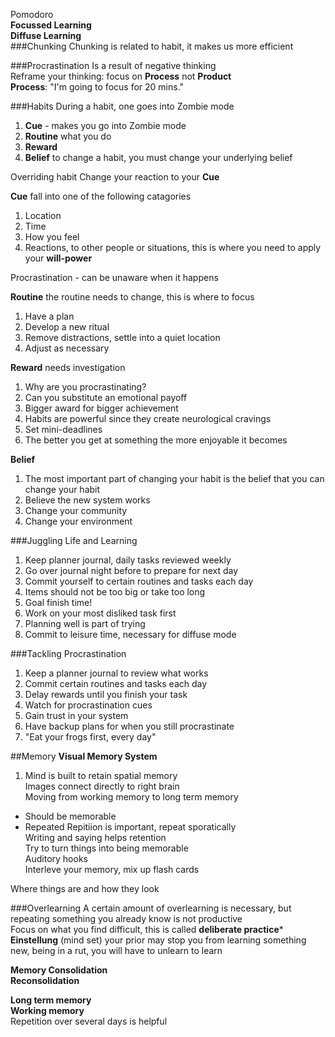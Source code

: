 Pomodoro  
**Focussed Learning**  
**Diffuse Learning**  
###Chunking
Chunking is related to habit, it makes us more efficient

###Procrastination
Is a result of negative thinking  
Reframe your thinking: focus on **Process** not **Product**  
  **Process**: "I'm going to focus for 20 mins."  
  
###Habits
During a habit, one goes into Zombie mode

1. **Cue** - makes you go into Zombie mode
2. **Routine** what you do 
3. **Reward**
4. **Belief** to change a habit, you must change your underlying belief

Overriding habit
Change your reaction to your **Cue**

**Cue** fall into one of the following catagories  
1. Location  
2. Time  
3. How you feel  
4. Reactions, to other people or situations, this is where you need to apply your **will-power** 

Procrastination - can be unaware when it happens

**Routine** the routine needs to change, this is where to focus
1. Have a plan
2. Develop a new ritual
3. Remove distractions, settle into a quiet location  
4. Adjust as necessary

**Reward** needs investigation  
1. Why are you procrastinating?  
2. Can you substitute an emotional payoff  
3. Bigger award for bigger achievement  
4. Habits are powerful since they create neurological cravings  
5. Set mini-deadlines  
6. The better you get at something the more enjoyable it becomes

**Belief**
1. The most important part of changing your habit is the belief that you can change your habit  
2. Believe the new system works  
3. Change your community  
4. Change your environment  

###Juggling Life and Learning
1. Keep planner journal, daily tasks reviewed weekly  
2. Go over journal night before to prepare for next day  
3. Commit yourself to certain routines and tasks each day  
4. Items should not be too big or take too long  
5. Goal finish time!
6. Work on your most disliked task first  
7. Planning well is part of trying  
8. Commit to leisure time, necessary for diffuse mode  

###Tackling Procrastination
1. Keep a planner journal to review what works  
2. Commit certain routines and tasks each day  
3. Delay rewards until you finish your task  
4. Watch for procrastination cues  
5. Gain trust in your system  
6. Have backup plans for when you still procrastinate  
7. "Eat your frogs first, every day"

##Memory
**Visual Memory System**  
1. Mind is built to retain spatial memory  
Images connect directly to right brain  
Moving from working memory to long term memory  
  - Should be memorable
  - Repeated
Repitiion is important, repeat sporatically  
Writing and saying helps retention  
Try to turn things into being memorable  
Auditory hooks  
Interleve your memory, mix up flash cards  

  
Where things are and how they look

###Overlearning
A certain amount of overlearning is necessary, but repeating something you already know is not productive  
Focus on what you find difficult, this is called **deliberate practice***
**Einstellung** (mind set) your prior may stop you from learning something new, being in a rut, you will have to unlearn to learn

**Memory Consolidation**  
**Reconsolidation**


**Long term memory**  
**Working memory**  
Repetition over several days is helpful  

